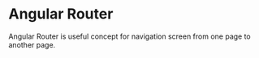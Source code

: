 # Angular Router

Angular Router is useful concept for navigation screen from one page to another page.





